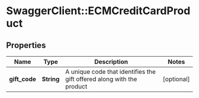 # SwaggerClient::ECMCreditCardProduct

## Properties
Name | Type | Description | Notes
------------ | ------------- | ------------- | -------------
**gift_code** | **String** | A unique code that identifies the gift offered along with the product | [optional] 

